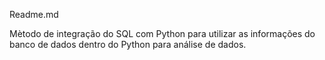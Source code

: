 Readme.md

Mètodo de integração do SQL com Python para utilizar as informações do banco de dados dentro do Python para  análise de dados.
